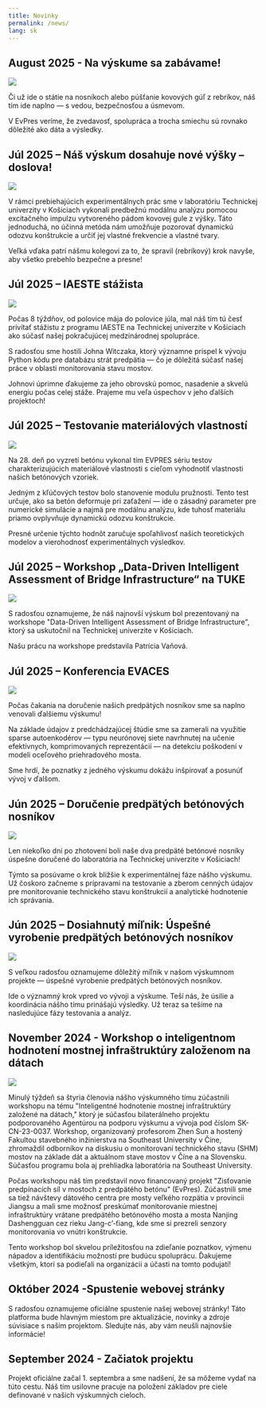 ```yaml
---
title: Novinky
permalink: /news/
lang: sk
---
```


## August 2025 - Na výskume sa zabávame!
 <img src="/images/LK.jpg"/>
 
Či už ide o státie na nosníkoch alebo púšťanie kovových gúľ z rebríkov, náš tím ide naplno — s vedou, bezpečnosťou a úsmevom.

V EvPres veríme, že zvedavosť, spolupráca a trocha smiechu sú rovnako dôležité ako dáta a výsledky.

## Júl 2025 – Náš výskum dosahuje nové výšky – doslova!
<img src="/images/EMA1.jpg"/>

V rámci prebiehajúcich experimentálnych prác sme v laboratóriu Technickej univerzity v Košiciach vykonali predbežnú modálnu analýzu pomocou excitačného impulzu vytvoreného pádom kovovej gule z výšky. Táto jednoduchá, no účinná metóda nám umožňuje pozorovať dynamickú odozvu konštrukcie a určiť jej vlastné frekvencie a vlastné tvary.

Veľká vďaka patrí nášmu kolegovi za to, že spravil (rebríkový) krok navyše, aby všetko prebehlo bezpečne a presne!

## Júl 2025 – IAESTE stážista
<img src="/images/John.jpg"/>

Počas 8 týždňov, od polovice mája do polovice júla, mal náš tím tú česť privítať stážistu z programu IAESTE na Technickej univerzite v Košiciach ako súčasť našej pokračujúcej medzinárodnej spolupráce.

S radosťou sme hostili Johna Witczaka, ktorý významne prispel k vývoju Python kódu pre databázu strát predpätia — čo je dôležitá súčasť našej práce v oblasti monitorovania stavu mostov.

Johnovi úprimne ďakujeme za jeho obrovskú pomoc, nasadenie a skvelú energiu počas celej stáže. Prajeme mu veľa úspechov v jeho ďalších projektoch!

## Júl 2025 – Testovanie materiálových vlastností
<img src="/images/material.jpg"/>

Na 28. deň po vyzretí betónu vykonal tím EVPRES sériu testov charakterizujúcich materiálové vlastnosti s cieľom vyhodnotiť vlastnosti našich betónových vzoriek.

Jedným z kľúčových testov bolo stanovenie modulu pružnosti. Tento test určuje, ako sa betón deformuje pri zaťažení — ide o zásadný parameter pre numerické simulácie a najmä pre modálnu analýzu, kde tuhosť materiálu priamo ovplyvňuje dynamickú odozvu konštrukcie.

Presné určenie týchto hodnôt zaručuje spoľahlivosť našich teoretických modelov a vierohodnosť experimentálnych výsledkov.

## Júl 2025 – Workshop „Data-Driven Intelligent Assessment of Bridge Infrastructure“ na TUKE
<img src="/images/workshop_SK.jpg"/>

S radosťou oznamujeme, že náš najnovší výskum bol prezentovaný na workshope "Data-Driven Intelligent Assessment of Bridge Infrastructure", ktorý sa uskutočnil na Technickej univerzite v Košiciach.

Našu prácu na workshope predstavila Patrícia Vaňová.

## Júl 2025 – Konferencia EVACES
<img src="/images/EVACES.jpg"/>

Počas čakania na doručenie našich predpätých nosníkov sme sa naplno venovali ďalšiemu výskumu!

Na základe údajov z predchádzajúcej štúdie sme sa zamerali na využitie sparse autoenkodérov — typu neurónovej siete navrhnutej na učenie efektívnych, komprimovaných reprezentácií — na detekciu poškodení v modeli oceľového priehradového mosta.

Sme hrdí, že poznatky z jedného výskumu dokážu inšpirovať a posunúť vývoj v ďalšom.

## Jún 2025 – Doručenie predpätých betónových nosníkov
<img src="/images/delivery.jpg"/>

Len niekoľko dní po zhotovení boli naše dva predpäté betónové nosníky úspešne doručené do laboratória na Technickej univerzite v Košiciach!

Týmto sa posúvame o krok bližšie k experimentálnej fáze nášho výskumu. Už čoskoro začneme s prípravami na testovanie a zberom cenných údajov pre monitorovanie technického stavu konštrukcií a analytické hodnotenie ich správania.

## Jún 2025 – Dosiahnutý míľnik: Úspešné vyrobenie predpätých betónových nosníkov
<img src="/images/prefa.jpg"/>

S veľkou radosťou oznamujeme dôležitý míľnik v našom výskumnom projekte — úspešné vyrobenie predpätých betónových nosníkov.

Ide o významný krok vpred vo vývoji a výskume. Teší nás, že úsilie a koordinácia nášho tímu prinášajú výsledky. Už teraz sa tešíme na nasledujúce fázy testovania a analýz.

## November 2024 - Workshop o inteligentnom hodnotení mostnej infraštruktúry založenom na dátach
 <img src="/images/china.jpg"/>

Minulý týždeň sa štyria členovia nášho výskumného tímu zúčastnili workshopu na tému "Inteligentné hodnotenie mostnej infraštruktúry založené na dátach," ktorý je súčasťou bilaterálneho projektu podporovaného Agentúrou na podporu výskumu a vývoja pod číslom SK-CN-23-0037. Workshop, organizovaný profesorom Zhen Sun a hostený Fakultou stavebného inžinierstva na Southeast University v Číne, zhromaždil odborníkov na diskusiu o monitorovaní technického stavu (SHM) mostov na základe dát a aktuálnom stave mostov v Číne a na Slovensku. Súčasťou programu bola aj prehliadka laboratória na Southeast University.

Počas workshopu náš tím predstavil novo financovaný projekt "Zisťovanie predpínacích síl v mostoch z predpätého betónu" (EvPres). Zúčastnili sme sa tiež návštevy dátového centra pre mosty veľkého rozpätia v provincii Jiangsu a mali sme možnosť preskúmať monitorovanie miestnej infraštruktúry vrátane predpätého betónového mosta a mosta Nanjing Dashengguan cez rieku Jang-c’-ťiang, kde sme si prezreli senzory monitorovania vo vnútri konštrukcie.

Tento workshop bol skvelou príležitosťou na zdieľanie poznatkov, výmenu nápadov a identifikáciu možností pre budúcu spoluprácu. Ďakujeme všetkým, ktorí sa podieľali na organizácii a účasti na tomto podujatí!

## Október 2024 -Spustenie webovej stránky

S radosťou oznamujeme oficiálne spustenie našej webovej stránky! Táto platforma bude hlavným miestom pre aktualizácie, novinky a zdroje súvisiace s naším projektom. Sledujte nás, aby vám neušli najnovšie informácie!

## September 2024 - Začiatok projektu

Projekt oficiálne začal 1. septembra a sme nadšení, že sa môžeme vydať na túto cestu. Náš tím usilovne pracuje na položení základov pre ciele definované v našich výskumných cieloch.
